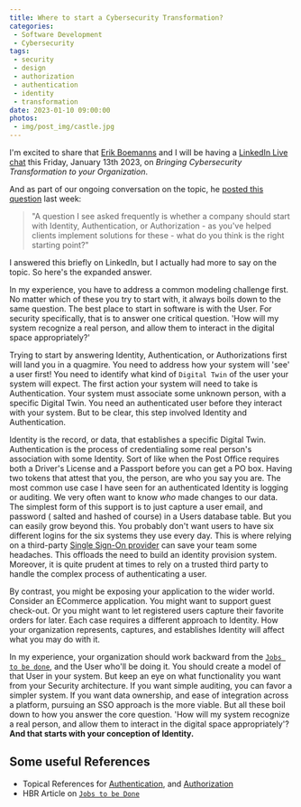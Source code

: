 ```yaml
---
title: Where to start a Cybersecurity Transformation?
categories:
 - Software Development
 - Cybersecurity
tags:
 - security
 - design
 - authorization
 - authentication
 - identity
 - transformation
date: 2023-01-10 09:00:00
photos: 
 - img/post_img/castle.jpg
---
```


I'm excited to share that [Erik Boemanns](https://www.linkedin.com/in/eboemanns/) and I will be having a [LinkedIn Live chat](https://www.linkedin.com/events/e-b-spoke-bringingcybersecurity7016077841247191040/comments/) this Friday, January 13th 2023, on _Bringing Cybersecurity Transformation to your Organization_. 

And as part of our ongoing conversation on the topic, he [posted this question](https://www.linkedin.com/feed/update/urn:li:ugcPost:7016077843767975936?commentUrn=urn%3Ali%3Acomment%3A%28ugcPost%3A7016077843767975936%2C7017183038044311553%29) last week: 
> "A question I see asked frequently is whether a company should start with Identity, Authentication, or Authorization - as you've helped clients implement solutions for these - what do you think is the right starting point?"

I answered this briefly on LinkedIn, but I actually had more to say on the topic. So here's the expanded answer.

In my experience, you have to address a common modeling challenge first. No matter which of these you try to start with, it always boils down to the same question. The best place to start in software is with the User. For security specifically, that is to answer one critical question. 'How will my system recognize a real person, and allow them to interact in the digital space appropriately?'

Trying to start by answering Identity, Authentication, or Authorizations first will land you in a quagmire. You need to address how your system will 'see' a user first! You need to identify what kind of `Digital Twin` of the user your system will expect. The first action your system will need to take is Authentication. Your system must associate some unknown person, with a specific Digital Twin. You need an authenticated user before they interact with your system. But to be clear, this step involved Identity and Authentication.

Identity is the record, or data, that establishes a specific Digital Twin. Authentication is the process of credentialing some real person's association with some Identity. Sort of like when the Post Office requires both a Driver's License and a Passport before you can get a PO box. Having two tokens that attest that you, the person, are who you say you are. The most common use case I have seen for an authenticated Identity is logging or auditing. We very often want to know _who_ made changes to our data. The simplest form of this support is to just capture a user email, and password ( salted and hashed of course) in a Users database table. But you can easily grow beyond this. You probably don't want users to have six different logins for the six systems they use every day. This is where relying on a third-party [Single Sign-On provider](https://csrc.nist.gov/glossary/term/identity_provider) can save your team some headaches. This offloads the need to build an identity provision system. Moreover, it is quite prudent at times to rely on a trusted third party to handle the complex process of authenticating a user.

By contrast, you might be exposing your application to the wider world. Consider an ECommerce application. You might want to support guest check-out. Or you might want to let registered users capture their favorite orders for later. Each case requires a different approach to Identity. How your organization represents, captures, and establishes Identity will affect what you may do with it.

In my experience, your organization should work backward from the [`Jobs to be done`](https://www.productplan.com/glossary/jobs-to-be-done-framework/), and the User who'll be doing it. You should create a model of that User in your system. But keep an eye on what functionality you want from your Security architecture. If you want simple auditing, you can favor a simpler system. If you want data ownership, and ease of integration across a platform, pursuing an SSO approach is the more viable. But all these boil down to how you answer the core question. 'How will my system recognize a real person, and allow them to interact in the digital space appropriately'? **And that starts with your conception of Identity.**

## Some useful References
- Topical References for [Authentication](https://csrc.nist.gov/publications/detail/sp/800-63b/4/draft), and [Authorization](https://csrc.nist.gov/publications/detail/sp/800-210/final)
- HBR Article on [`Jobs to be Done`](https://hbr.org/2016/09/know-your-customers-jobs-to-be-done)

